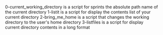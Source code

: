 0-current_working_directory is a script for sprints the absolute path name of the current directory
1-listit is a script for display the contents list of your current directory
2-bring_me_home is a script that changes the working directory to the user's home directory
3-listfiles is a script for display current directory contents in a long format